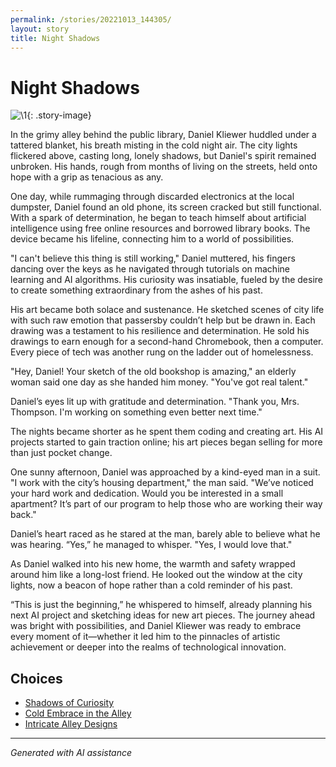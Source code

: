 ```yaml
---
permalink: /stories/20221013_144305/
layout: story
title: Night Shadows
---
```


# Night Shadows

![\1](/input_images/20221013_144305){: .story-image}

In the grimy alley behind the public library, Daniel Kliewer huddled under a tattered blanket, his breath misting in the cold night air. The city lights flickered above, casting long, lonely shadows, but Daniel's spirit remained unbroken. His hands, rough from months of living on the streets, held onto hope with a grip as tenacious as any.

One day, while rummaging through discarded electronics at the local dumpster, Daniel found an old phone, its screen cracked but still functional. With a spark of determination, he began to teach himself about artificial intelligence using free online resources and borrowed library books. The device became his lifeline, connecting him to a world of possibilities.

"I can't believe this thing is still working," Daniel muttered, his fingers dancing over the keys as he navigated through tutorials on machine learning and AI algorithms. His curiosity was insatiable, fueled by the desire to create something extraordinary from the ashes of his past.

His art became both solace and sustenance. He sketched scenes of city life with such raw emotion that passersby couldn’t help but be drawn in. Each drawing was a testament to his resilience and determination. He sold his drawings to earn enough for a second-hand Chromebook, then a computer. Every piece of tech was another rung on the ladder out of homelessness.

"Hey, Daniel! Your sketch of the old bookshop is amazing," an elderly woman said one day as she handed him money. "You've got real talent."

Daniel’s eyes lit up with gratitude and determination. "Thank you, Mrs. Thompson. I'm working on something even better next time."

The nights became shorter as he spent them coding and creating art. His AI projects started to gain traction online; his art pieces began selling for more than just pocket change.

One sunny afternoon, Daniel was approached by a kind-eyed man in a suit. "I work with the city’s housing department," the man said. "We’ve noticed your hard work and dedication. Would you be interested in a small apartment? It’s part of our program to help those who are working their way back."

Daniel’s heart raced as he stared at the man, barely able to believe what he was hearing. “Yes,” he managed to whisper. "Yes, I would love that."

As Daniel walked into his new home, the warmth and safety wrapped around him like a long-lost friend. He looked out the window at the city lights, now a beacon of hope rather than a cold reminder of his past.

“This is just the beginning,” he whispered to himself, already planning his next AI project and sketching ideas for new art pieces. The journey ahead was bright with possibilities, and Daniel Kliewer was ready to embrace every moment of it—whether it led him to the pinnacles of artistic achievement or deeper into the realms of technological innovation.


## Choices

* [Shadows of Curiosity](/stories/20221012_145451)
* [Cold Embrace in the Alley](/stories/463430190_8751461418281550_7714871349040429364_n)
* [Intricate Alley Designs](/stories/20221013_170405)


---
*Generated with AI assistance*
